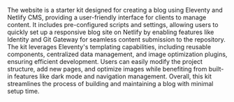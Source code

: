 The website is a starter kit designed for creating a blog using Eleventy and Netlify CMS, providing a user-friendly interface for clients to manage content. It includes pre-configured scripts and settings, allowing users to quickly set up a responsive blog site on Netlify by enabling features like Identity and Git Gateway for seamless content submission to the repository. The kit leverages Eleventy's templating capabilities, including reusable components, centralized data management, and image optimization plugins, ensuring efficient development. Users can easily modify the project structure, add new pages, and optimize images while benefiting from built-in features like dark mode and navigation management. Overall, this kit streamlines the process of building and maintaining a blog with minimal setup time.

